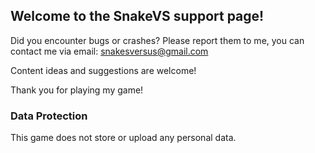 ## Welcome to the SnakeVS support page!

Did you encounter bugs or crashes?
Please report them to me, you can contact me via email: snakesversus@gmail.com

Content ideas and suggestions are welcome!

Thank you for playing my game!

### Data Protection
This game does not store or upload any personal data.  
